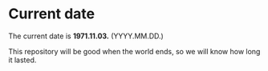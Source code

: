 # Current date

The current date is **1971.11.03.** (YYYY.MM.DD.)

This repository will be good when the world ends, so we will know how long it lasted.